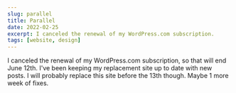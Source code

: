 ```yaml
---
slug: parallel
title: Parallel
date: 2022-02-25
excerpt: I canceled the renewal of my WordPress.com subscription.
tags: [website, design]
---
```


I canceled the renewal of my WordPress.com subscription, so that will end June 12th. I've been keeping my replacement site up to date with new posts. I will probably replace this site before the 13th though. Maybe 1 more week of fixes.
